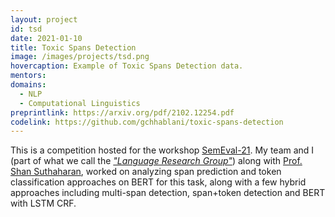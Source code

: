 ```yaml
---
layout: project
id: tsd
date: 2021-01-10
title: Toxic Spans Detection
image: /images/projects/tsd.png
hovercaption: Example of Toxic Spans Detection data.
mentors:
domains:
  - NLP
  - Computational Linguistics
preprintlink: https://arxiv.org/pdf/2102.12254.pdf
codelink: https://github.com/gchhablani/toxic-spans-detection
---
```

This is a competition hosted for the workshop [SemEval-21](https://semeval.github.io/SemEval2021/tasks). My team and I (part of what we call the *["Language Research Group"](https://lrg.saidl.in/)*) along with [Prof. Shan Suthaharan](https://shansuthaharan.com/), worked on analyzing span prediction and token classification approaches on BERT for this task, along with a few hybrid approaches including multi-span detection, span+token detection and BERT with LSTM CRF.
